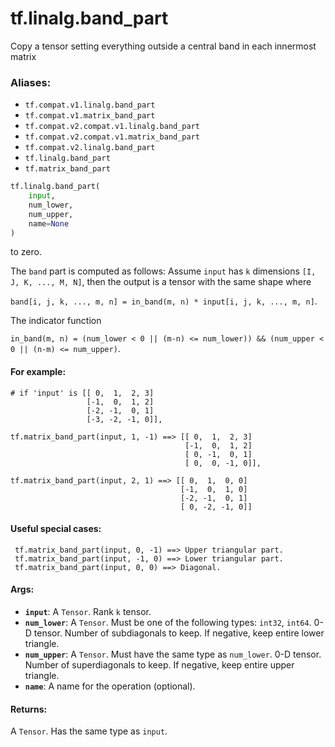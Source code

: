 <div itemscope itemtype="http://developers.google.com/ReferenceObject">
<meta itemprop="name" content="tf.linalg.band_part" />
<meta itemprop="path" content="Stable" />
</div>

# tf.linalg.band_part

Copy a tensor setting everything outside a central band in each innermost matrix

### Aliases:

* `tf.compat.v1.linalg.band_part`
* `tf.compat.v1.matrix_band_part`
* `tf.compat.v2.compat.v1.linalg.band_part`
* `tf.compat.v2.compat.v1.matrix_band_part`
* `tf.compat.v2.linalg.band_part`
* `tf.linalg.band_part`
* `tf.matrix_band_part`

``` python
tf.linalg.band_part(
    input,
    num_lower,
    num_upper,
    name=None
)
```

<!-- Placeholder for "Used in" -->

to zero.

The `band` part is computed as follows:
Assume `input` has `k` dimensions `[I, J, K, ..., M, N]`, then the output is a
tensor with the same shape where

`band[i, j, k, ..., m, n] = in_band(m, n) * input[i, j, k, ..., m, n]`.

The indicator function

`in_band(m, n) = (num_lower < 0 || (m-n) <= num_lower)) &&
                 (num_upper < 0 || (n-m) <= num_upper)`.

#### For example:



```
# if 'input' is [[ 0,  1,  2, 3]
                 [-1,  0,  1, 2]
                 [-2, -1,  0, 1]
                 [-3, -2, -1, 0]],

tf.matrix_band_part(input, 1, -1) ==> [[ 0,  1,  2, 3]
                                       [-1,  0,  1, 2]
                                       [ 0, -1,  0, 1]
                                       [ 0,  0, -1, 0]],

tf.matrix_band_part(input, 2, 1) ==> [[ 0,  1,  0, 0]
                                      [-1,  0,  1, 0]
                                      [-2, -1,  0, 1]
                                      [ 0, -2, -1, 0]]
```

#### Useful special cases:



```
 tf.matrix_band_part(input, 0, -1) ==> Upper triangular part.
 tf.matrix_band_part(input, -1, 0) ==> Lower triangular part.
 tf.matrix_band_part(input, 0, 0) ==> Diagonal.
```

#### Args:


* <b>`input`</b>: A `Tensor`. Rank `k` tensor.
* <b>`num_lower`</b>: A `Tensor`. Must be one of the following types: `int32`, `int64`.
  0-D tensor. Number of subdiagonals to keep. If negative, keep entire
  lower triangle.
* <b>`num_upper`</b>: A `Tensor`. Must have the same type as `num_lower`.
  0-D tensor. Number of superdiagonals to keep. If negative, keep
  entire upper triangle.
* <b>`name`</b>: A name for the operation (optional).


#### Returns:

A `Tensor`. Has the same type as `input`.

